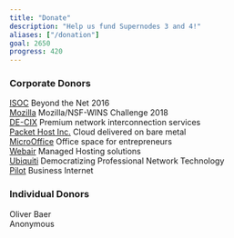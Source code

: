 ```yaml
---
title: "Donate"
description: "Help us fund Supernodes 3 and 4!"
aliases: ["/donation"]
goal: 2650
progress: 420
---
```


### Corporate Donors

[ISOC](https://www.internetsociety.org/) Beyond the Net 2016  
[Mozilla](https://foundation.mozilla.org/) Mozilla/NSF-WINS Challenge 2018  
[DE-CIX](https://de-cix.net/) Premium network interconnection services  
[Packet Host Inc.](https://www.packet.net/) Cloud delivered on bare metal  
[MicroOffice](https://www.microoffice.com/) Office space for entrepreneurs  
[Webair](https://www.webair.com/) Managed Hosting solutions  
[Ubiquiti](https://www.ui.com/) Democratizing Professional Network Technology  
[Pilot](https://www.pilotfiber.com/) Business Internet  

### Individual Donors

Oliver Baer  
Anonymous
